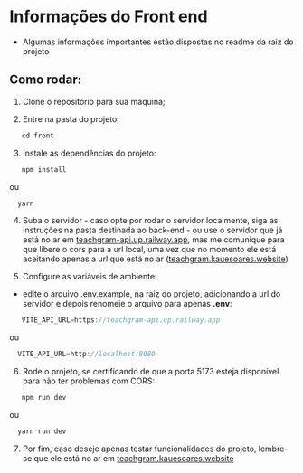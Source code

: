 # Informações do Front end 

* Algumas informações importantes estão dispostas no readme da raiz do projeto

## Como rodar:

1. Clone o repositório para sua máquina;

2. Entre na pasta do projeto;
```javascript
   cd front
```

3. Instale as dependências do projeto:
```javascript
   npm install
```
ou 
```javascript
  yarn
```

4. Suba o servidor - caso opte por rodar o servidor localmente, siga as instruções na pasta destinada ao back-end - ou use o servidor que já está no ar em [teachgram-api.up.railway.app](https://teachgram-api.up.railway.app), mas me comunique para que libere o cors para a url local, uma vez que no momento ele está aceitando apenas a url que está no ar ([teachgram.kauesoares.website](https://teachgram.kauesoares.website))

5. Configure as variáveis de ambiente:

- edite o arquivo .env.example, na raiz do projeto, adicionando a url do servidor e depois renomeie o arquivo para apenas **.env**:

```javascript
   VITE_API_URL=https://teachgram-api.up.railway.app
```
ou 
```javascript
  VITE_API_URL=http://localhost:8080
```

6. Rode o projeto, se certificando de que a porta 5173 esteja disponível para não ter problemas com CORS:

```javascript
   npm run dev
```
ou 
```javascript
  yarn run dev
```

7. Por fim, caso deseje apenas testar funcionalidades do projeto, lembre-se que ele está no ar em [teachgram.kauesoares.website](https://teachgram.kauesoares.website)
